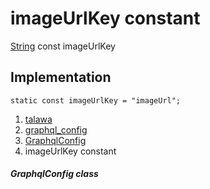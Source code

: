 
<div>

# imageUrlKey constant

</div>


[String](https://api.flutter.dev/flutter/dart-core/String-class.html)
const imageUrlKey



## Implementation

``` language-dart
static const imageUrlKey = "imageUrl";
```







1.  [talawa](../../index.html)
2.  [graphql_config](../../services_graphql_config/)
3.  [GraphqlConfig](../../services_graphql_config/GraphqlConfig-class.html)
4.  imageUrlKey constant

##### GraphqlConfig class







